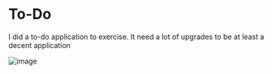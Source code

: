 # To-Do
I did a to-do application to exercise. It need a lot of upgrades to be at least a decent application

![image](https://user-images.githubusercontent.com/71731922/234136111-ea925eb4-25e6-4732-ad6e-de3ae1e3df05.png)
